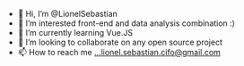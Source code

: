 - 👋 Hi, I’m @LionelSebastian
- 👀 I’m interested front-end and data analysis combination :)
- 🌱 I’m currently learning Vue.JS
- 💞️ I’m looking to collaborate on any open source project 
- 📫 How to reach me ...lionel.sebastian.cifo@gmail.com

<!---
LionelSebastian/LionelSebastian is a ✨ special ✨ repository because its `README.md` (this file) appears on your GitHub profile.
You can click the Preview link to take a look at your changes.
--->
